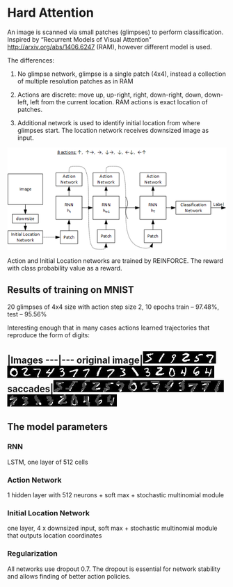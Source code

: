# Hard Attention

An image is scanned via small patches (glimpses) to perform classification. Inspired by “Recurrent Models of Visual Attention” http://arxiv.org/abs/1406.6247 (RAM), however different model is used.

The differences:

1) No glimpse network, glimpse is a single patch (4x4), instead a collection of multiple resolution patches as in RAM

2) Actions are discrete: move up, up-right, right, down-right, down, down-left, left from the current location. RAM actions is exact location of patches.

3) Additional network is used to identify initial location from where glimpses start. The location network receives downsized image as input.

![alt tag](drawing.png)

Action and Initial Location networks are trained by REINFORCE. The reward with class probability value as a reward.

## Results of training on MNIST
20 glimpses of 4x4 size with action step size 2, 10 epochs
train – 97.48%, test – 95.56%

Interesting enough that in many cases actions learned trajectories that reproduce the form of digits:

 |Images
---|---
original image|![alt tag](samples/actions_1.jpg)![alt tag](samples/actions_4.jpg)![alt tag](samples/actions_20.jpg)![alt tag](samples/actions_26.jpg)![alt tag](samples/actions_48.jpg)![alt tag](samples/actions_53.jpg)![alt tag](samples/actions_57.jpg)![alt tag](samples/actions_77.jpg)![alt tag](samples/actions_85.jpg)![alt tag](samples/actions_90.jpg)![alt tag](samples/actions_99.jpg)![alt tag](samples/actions_102.jpg)![alt tag](samples/actions_104.jpg)![alt tag](samples/actions_106.jpg)![alt tag](samples/actions_124.jpg)![alt tag](samples/actions_131.jpg)![alt tag](samples/actions_135.jpg)![alt tag](samples/actions_137.jpg)![alt tag](samples/actions_188.jpg)![alt tag](samples/actions_217.jpg)![alt tag](samples/actions_218.jpg)![alt tag](samples/actions_239.jpg)![alt tag](samples/actions_315.jpg)
saccades|![alt tag](samples/actions_1-5.jpg)![alt tag](samples/actions_4-1.jpg)![alt tag](samples/actions_20-9.jpg)![alt tag](samples/actions_26-2.jpg)![alt tag](samples/actions_48-5.jpg)![alt tag](samples/actions_53-7.jpg)![alt tag](samples/actions_57-10.jpg)![alt tag](samples/actions_77-2.jpg)![alt tag](samples/actions_85-7.jpg)![alt tag](samples/actions_90-4.jpg)![alt tag](samples/actions_99-3.jpg)![alt tag](samples/actions_102-7.jpg)![alt tag](samples/actions_104-7.jpg)![alt tag](samples/actions_106-1.jpg)![alt tag](samples/actions_124-7.jpg)![alt tag](samples/actions_131-3.jpg)![alt tag](samples/actions_135-1.jpg)![alt tag](samples/actions_137-3.jpg)![alt tag](samples/actions_188-2.jpg)![alt tag](samples/actions_217-10.jpg)![alt tag](samples/actions_218-4.jpg)![alt tag](samples/actions_239-6.jpg)![alt tag](samples/actions_315-4.jpg)
---

## The model parameters
### RNN
LSTM, one layer of 512 cells

### Action Network
1 hidden layer with 512 neurons + soft max + stochastic multinomial module

### Initial Location Network
one layer, 4 x downsized input, soft max + stochastic multinomial module that outputs location coordinates

### Regularization
All networks use dropout 0.7. The dropout is essential for network stability and allows finding of better action policies.

